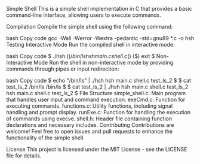 Simple Shell
This is a simple shell implementation in C that provides a basic command-line interface, allowing users to execute commands.

Compilation
Compile the simple shell using the following command:

bash
Copy code
gcc -Wall -Werror -Wextra -pedantic -std=gnu89 *.c -o hsh
Testing
Interactive Mode
Run the compiled shell in interactive mode:

bash
Copy code
$ ./hsh
($) /bin/ls
hsh main.c shell.c
($)
($) exit
$
Non-Interactive Mode
Run the shell in non-interactive mode by providing commands through pipes or input redirection:

bash
Copy code
$ echo "/bin/ls" | ./hsh
hsh main.c shell.c test_ls_2
$
$ cat test_ls_2
/bin/ls
/bin/ls
$
$ cat test_ls_2 | ./hsh
hsh main.c shell.c test_ls_2
hsh main.c shell.c test_ls_2
$
File Structure
simple_shell.c: Main program that handles user input and command execution.
exeCmd.c: Function for executing commands.
functions.c: Utility functions, including signal handling and prompt display.
runExe.c: Function for handling the execution of commands using execve.
shell.h: Header file containing function declarations and necessary includes.
Contributing
Contributions are welcome! Feel free to open issues and pull requests to enhance the functionality of the simple shell.

License
This project is licensed under the MIT License - see the LICENSE file for details.
